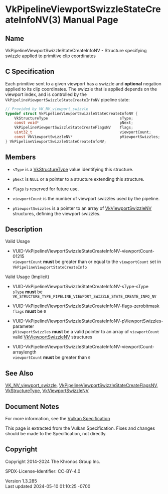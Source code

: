 # VkPipelineViewportSwizzleStateCreateInfoNV(3) Manual Page

## Name

VkPipelineViewportSwizzleStateCreateInfoNV - Structure specifying
swizzle applied to primitive clip coordinates



## <a href="#_c_specification" class="anchor"></a>C Specification

Each primitive sent to a given viewport has a swizzle and **optional**
negation applied to its clip coordinates. The swizzle that is applied
depends on the viewport index, and is controlled by the
`VkPipelineViewportSwizzleStateCreateInfoNV` pipeline state:

``` c
// Provided by VK_NV_viewport_swizzle
typedef struct VkPipelineViewportSwizzleStateCreateInfoNV {
    VkStructureType                                sType;
    const void*                                    pNext;
    VkPipelineViewportSwizzleStateCreateFlagsNV    flags;
    uint32_t                                       viewportCount;
    const VkViewportSwizzleNV*                     pViewportSwizzles;
} VkPipelineViewportSwizzleStateCreateInfoNV;
```

## <a href="#_members" class="anchor"></a>Members

- `sType` is a [VkStructureType](https://registry.khronos.org/vulkan/specs/1.3-extensions/man/html/VkStructureType.html) value identifying
  this structure.

- `pNext` is `NULL` or a pointer to a structure extending this
  structure.

- `flags` is reserved for future use.

- `viewportCount` is the number of viewport swizzles used by the
  pipeline.

- `pViewportSwizzles` is a pointer to an array of
  [VkViewportSwizzleNV](https://registry.khronos.org/vulkan/specs/1.3-extensions/man/html/VkViewportSwizzleNV.html) structures, defining
  the viewport swizzles.

## <a href="#_description" class="anchor"></a>Description

Valid Usage

- <a
  href="#VUID-VkPipelineViewportSwizzleStateCreateInfoNV-viewportCount-01215"
  id="VUID-VkPipelineViewportSwizzleStateCreateInfoNV-viewportCount-01215"></a>
  VUID-VkPipelineViewportSwizzleStateCreateInfoNV-viewportCount-01215  
  `viewportCount` **must** be greater than or equal to the
  `viewportCount` set in `VkPipelineViewportStateCreateInfo`

Valid Usage (Implicit)

- <a href="#VUID-VkPipelineViewportSwizzleStateCreateInfoNV-sType-sType"
  id="VUID-VkPipelineViewportSwizzleStateCreateInfoNV-sType-sType"></a>
  VUID-VkPipelineViewportSwizzleStateCreateInfoNV-sType-sType  
  `sType` **must** be
  `VK_STRUCTURE_TYPE_PIPELINE_VIEWPORT_SWIZZLE_STATE_CREATE_INFO_NV`

- <a
  href="#VUID-VkPipelineViewportSwizzleStateCreateInfoNV-flags-zerobitmask"
  id="VUID-VkPipelineViewportSwizzleStateCreateInfoNV-flags-zerobitmask"></a>
  VUID-VkPipelineViewportSwizzleStateCreateInfoNV-flags-zerobitmask  
  `flags` **must** be `0`

- <a
  href="#VUID-VkPipelineViewportSwizzleStateCreateInfoNV-pViewportSwizzles-parameter"
  id="VUID-VkPipelineViewportSwizzleStateCreateInfoNV-pViewportSwizzles-parameter"></a>
  VUID-VkPipelineViewportSwizzleStateCreateInfoNV-pViewportSwizzles-parameter  
  `pViewportSwizzles` **must** be a valid pointer to an array of
  `viewportCount` valid [VkViewportSwizzleNV](https://registry.khronos.org/vulkan/specs/1.3-extensions/man/html/VkViewportSwizzleNV.html)
  structures

- <a
  href="#VUID-VkPipelineViewportSwizzleStateCreateInfoNV-viewportCount-arraylength"
  id="VUID-VkPipelineViewportSwizzleStateCreateInfoNV-viewportCount-arraylength"></a>
  VUID-VkPipelineViewportSwizzleStateCreateInfoNV-viewportCount-arraylength  
  `viewportCount` **must** be greater than `0`

## <a href="#_see_also" class="anchor"></a>See Also

[VK_NV_viewport_swizzle](https://registry.khronos.org/vulkan/specs/1.3-extensions/man/html/VK_NV_viewport_swizzle.html),
[VkPipelineViewportSwizzleStateCreateFlagsNV](https://registry.khronos.org/vulkan/specs/1.3-extensions/man/html/VkPipelineViewportSwizzleStateCreateFlagsNV.html),
[VkStructureType](https://registry.khronos.org/vulkan/specs/1.3-extensions/man/html/VkStructureType.html),
[VkViewportSwizzleNV](https://registry.khronos.org/vulkan/specs/1.3-extensions/man/html/VkViewportSwizzleNV.html)

## <a href="#_document_notes" class="anchor"></a>Document Notes

For more information, see the <a
href="https://registry.khronos.org/vulkan/specs/1.3-extensions/html/vkspec.html#VkPipelineViewportSwizzleStateCreateInfoNV"
target="_blank" rel="noopener">Vulkan Specification</a>

This page is extracted from the Vulkan Specification. Fixes and changes
should be made to the Specification, not directly.

## <a href="#_copyright" class="anchor"></a>Copyright

Copyright 2014-2024 The Khronos Group Inc.

SPDX-License-Identifier: CC-BY-4.0

Version 1.3.285  
Last updated 2024-05-10 01:10:25 -0700
